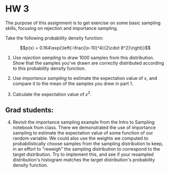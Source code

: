 # HW 3

The purpose of this assignment is to get exercise on some basic sampling skills, focusing on rejection and importance sampling.

Take the following probability density function:
```math
p(x) = 0.164\exp{\left(-\frac{(x-10)^4}{2\cdot 8^2}\right)}
```

1. Use _rejection sampling_ to draw 1000 samples from this distribution.  Show that the samples you've drawn are correctly distributed according to this probability density function.

2. Use _importance sampling_ to estimate the expectation value of $x$, and compare it to the mean of the samples you drew in part 1.

3. Calculate the expectation value of $x^2$.

## Grad students:

4. Revisit the importance sampling example from the Intro to Sampling notebook from class.  There we demonstrated the use of importance sampling to estimate the expectation value of some function of our random variable.  We could also use the weights we computed to probabilistically choose samples from the sampling distribution to keep, in an effort to "reweigh" the sampling distribution to correspond to the target distribution.  Try to implement this, and see if your resampled distribution's histogram matches the target distribution's probability density function.
